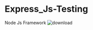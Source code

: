 # Express_Js-Testing
Node Js Framework 
![download](https://user-images.githubusercontent.com/80274745/184826582-35909732-6633-464c-9b15-862ed45c61d1.png)
